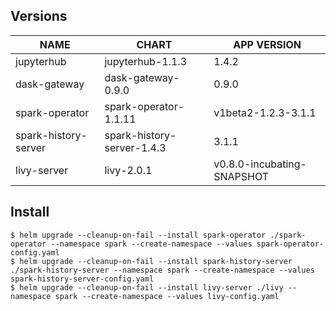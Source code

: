 ## Versions
| NAME                             | CHART                            | APP VERSION
| -------------------------------- | -------------------------------- | --------------------------------
| jupyterhub                       | jupyterhub-1.1.3                 | 1.4.2
| dask-gateway                     | dask-gateway-0.9.0               | 0.9.0
| spark-operator                   | spark-operator-1.1.11            | v1beta2-1.2.3-3.1.1
| spark-history-server             | spark-history-server-1.4.3       | 3.1.1
| livy-server                      | livy-2.0.1                       | v0.8.0-incubating-SNAPSHOT

## Install
```shell
$ helm upgrade --cleanup-on-fail --install spark-operator ./spark-operator --namespace spark --create-namespace --values spark-operator-config.yaml
$ helm upgrade --cleanup-on-fail --install spark-history-server ./spark-history-server --namespace spark --create-namespace --values spark-history-server-config.yaml
$ helm upgrade --cleanup-on-fail --install livy-server ./livy --namespace spark --create-namespace --values livy-config.yaml
```